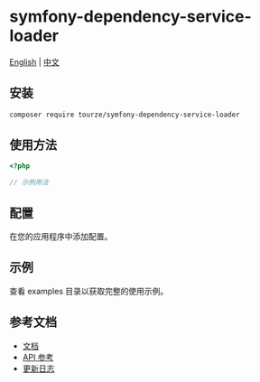 # symfony-dependency-service-loader

[English](README.md) | [中文](README.zh-CN.md)



## 安装

```bash
composer require tourze/symfony-dependency-service-loader
```

## 使用方法

```php
<?php

// 示例用法
```

## 配置

在您的应用程序中添加配置。

## 示例

查看 examples 目录以获取完整的使用示例。

## 参考文档

- [文档](docs/)
- [API 参考](docs/api.md)
- [更新日志](CHANGELOG.md)
